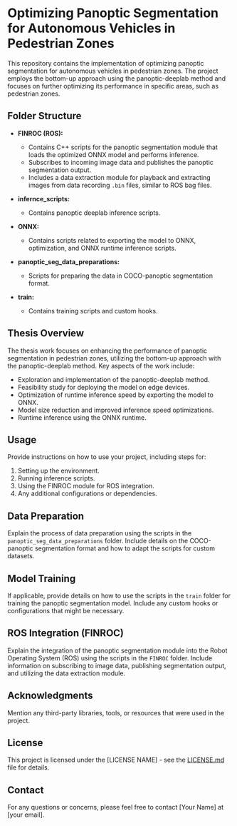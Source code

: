 # Optimizing Panoptic Segmentation for Autonomous Vehicles in Pedestrian Zones

This repository contains the implementation of optimizing panoptic segmentation for autonomous vehicles in pedestrian zones. The project employs the bottom-up approach using the panoptic-deeplab method and focuses on further optimizing its performance in specific areas, such as pedestrian zones.

## Folder Structure

- **FINROC (ROS):**
  - Contains C++ scripts for the panoptic segmentation module that loads the optimized ONNX model and performs inference.
  - Subscribes to incoming image data and publishes the panoptic segmentation output.
  - Includes a data extraction module for playback and extracting images from data recording `.bin` files, similar to ROS bag files.

- **infernce_scripts:**
  - Contains panoptic deeplab inference scripts.

- **ONNX:**
  - Contains scripts related to exporting the model to ONNX, optimization, and ONNX runtime inference scripts.

- **panoptic_seg_data_preparations:**
  - Scripts for preparing the data in COCO-panoptic segmentation format.

- **train:**
  - Contains training scripts and custom hooks.

## Thesis Overview

The thesis work focuses on enhancing the performance of panoptic segmentation in pedestrian zones, utilizing the bottom-up approach with the panoptic-deeplab method. Key aspects of the work include:

- Exploration and implementation of the panoptic-deeplab method.
- Feasibility study for deploying the model on edge devices.
- Optimization of runtime inference speed by exporting the model to ONNX.
- Model size reduction and improved inference speed optimizations.
- Runtime inference using the ONNX runtime.

## Usage

Provide instructions on how to use your project, including steps for:
1. Setting up the environment.
2. Running inference scripts.
3. Using the FINROC module for ROS integration.
4. Any additional configurations or dependencies.

## Data Preparation

Explain the process of data preparation using the scripts in the `panoptic_seg_data_preparations` folder. Include details on the COCO-panoptic segmentation format and how to adapt the scripts for custom datasets.

## Model Training

If applicable, provide details on how to use the scripts in the `train` folder for training the panoptic segmentation model. Include any custom hooks or configurations that might be necessary.

## ROS Integration (FINROC)

Explain the integration of the panoptic segmentation module into the Robot Operating System (ROS) using the scripts in the `FINROC` folder. Include information on subscribing to image data, publishing segmentation output, and utilizing the data extraction module.

## Acknowledgments

Mention any third-party libraries, tools, or resources that were used in the project.

## License

This project is licensed under the [LICENSE NAME] - see the [LICENSE.md](LICENSE.md) file for details.

## Contact

For any questions or concerns, please feel free to contact [Your Name] at [your email].
